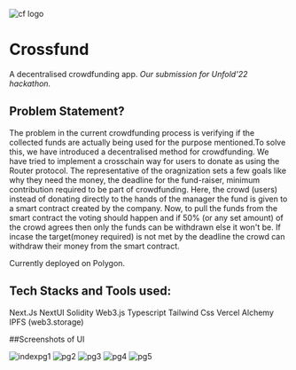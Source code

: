 ![cf logo](https://user-images.githubusercontent.com/54148193/187059315-dac21324-7cc7-48f3-9156-257ced4b95e4.png)
# Crossfund
A decentralised crowdfunding app.
*Our submission for Unfold'22 hackathon.*



## Problem Statement?
The problem in the current crowdfunding process is verifying if the collected funds are actually being used for the purpose mentioned.To solve this, we have introduced a decentralised method for crowdfunding. We have tried to implement a crosschain way for users to donate as using the Router protocol.
The representative of the oragnization sets a few goals like why they need the money, the deadline for the fund-raiser, minimum contribution required to be part of crowdfunding. Here, the crowd (users) instead of donating directly to the hands of the manager the fund is given to a smart contract created by the company. Now, to pull the funds from the smart contract the voting should happen and if 50% (or any set amount) of the crowd agrees then only the funds can be withdrawn else it won't be.
If incase the target(money required) is not met by the deadline the crowd can withdraw their money from the smart contract.

Currently deployed on Polygon.

## Tech Stacks and Tools used:
Next.Js
NextUI
Solidity
Web3.js
Typescript
Tailwind Css
Vercel
Alchemy
IPFS (web3.storage)

##Screenshots of UI

![indexpg1](https://user-images.githubusercontent.com/54148193/187059378-bcf5d11f-fd66-408d-88c7-094d5585f69f.png)
![pg2](https://user-images.githubusercontent.com/54148193/187059380-7830950c-5b9a-4249-a6a3-f43d33bfe113.png)
![pg3](https://user-images.githubusercontent.com/54148193/187059385-047ae1ef-f5ed-4449-b278-7d36e1b86b0c.png)
![pg4](https://user-images.githubusercontent.com/54148193/187059388-2f92c0dd-27ba-4774-b19e-92c8630a2db9.png)
![pg5](https://user-images.githubusercontent.com/54148193/187059390-d1813a24-c8d7-4119-8ab0-442fd80102e9.png)
